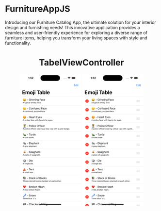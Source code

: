 # FurnitureAppJS
Introducing our Furniture Catalog App, the ultimate solution for your interior design and furnishing needs! This innovative application provides a seamless and user-friendly experience for exploring a diverse range of furniture items, helping you transform your living spaces with style and functionality.
<br />
<div align="center">
  <h1 align="center">TabelViewController</h1>
</div>
<div align="center">
<img src="https://github.com/Ardacanuysal/EmojiTableView/blob/main/Simulator%20Screenshot%20-%20iPhone%2014%20Pro%20-%202023-04-17%20at%2001.52.09.png?raw=true" width="40%" 
     /> 
  <img src="https://github.com/Ardacanuysal/EmojiTableView/blob/main/Simulator%20Screenshot%20-%20iPhone%2014%20Pro%20-%202023-04-17%20at%2001.52.23.png?raw=true" width="40%" 
     /> 
</div>
